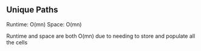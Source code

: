 ## Unique Paths

Runtime: O(mn)
Space: O(mn)

Runtime and space are both O(mn) due to needing to store and populate all the cells
